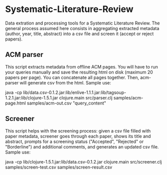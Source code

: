 Systematic-Literature-Review
============================

Data extration and processing tools for a Systematic Literature Review. The general process assumed here consists in aggregating extracted metadata (author, year, title, abstract) into a csv file and screen it (accept or reject papers).


ACM parser
----------

This script extracts metadata from offline ACM pages. You will have to run your queries manually and save the resulting html on disk (maximum 20 papers per page). You can concatenate all pages together. Then, acm-parser will generate csv from the html. Sample use:

java -cp lib/data.csv-0.1.2.jar:lib/enlive-1.1.1.jar:lib/tagsoup-1.2.1.jar:lib/clojure-1.5.1.jar clojure.main src/parser.clj samples/acm-page.html samples/acm-out.csv "query_content"


Screener
--------

This script helps with the screening process: given a csv file filled with paper metadata, screener goes through each paper, shows its title and abstract, prompts for a screening status ("Accepted", "Rejected" or "Borderline") and additional comments, and generates an updated csv file. Sample use:

java -cp lib/clojure-1.5.1.jar:lib/data.csv-0.1.2.jar clojure.main src/screener.clj samples/screen-test.csv samples/screen-result.csv
